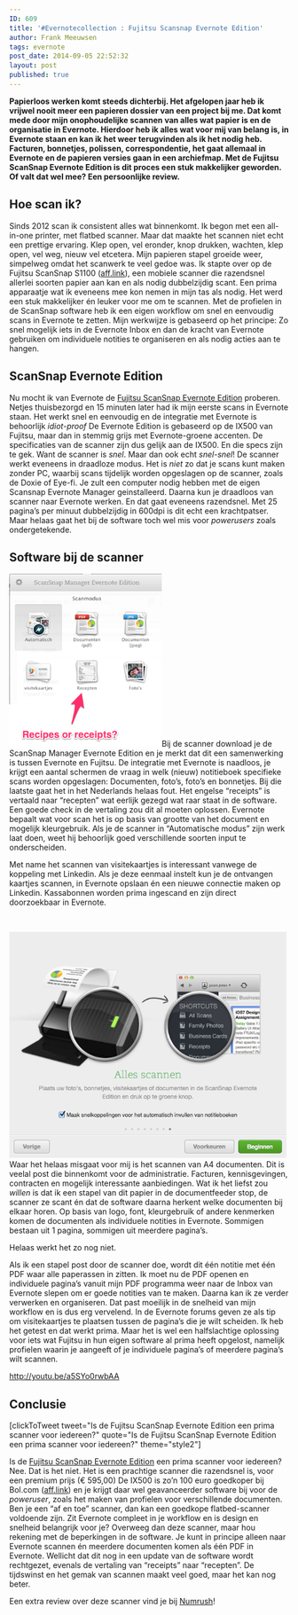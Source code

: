 ```yaml
---
ID: 609
title: '#Evernotecollection : Fujitsu Scansnap Evernote Edition'
author: Frank Meeuwsen
tags: evernote
post_date: 2014-09-05 22:52:32
layout: post
published: true
---
```

<strong>Papierloos werken komt steeds dichterbij. Het afgelopen jaar heb ik vrijwel nooit meer een papieren dossier van een project bij me. Dat komt mede door mijn onophoudelijke scannen van alles wat papier is en de organisatie in Evernote. Hierdoor heb ik alles wat voor mij van belang is, in Evernote staan en kan ik het weer terugvinden als ik het nodig heb. Facturen, bonnetjes, polissen, correspondentie, het gaat allemaal in Evernote en de papieren versies gaan in een archiefmap. Met de Fujitsu ScanSnap Evernote Edition is dit proces een stuk makkelijker geworden. Of valt dat wel mee? Een persoonlijke review.</strong>

<!--more-->
<h2 id="hoescanik">Hoe scan ik?</h2>
Sinds 2012 scan ik consistent alles wat binnenkomt. Ik begon met een all-in-one printer, met flatbed scanner. Maar dat maakte het scannen niet echt een prettige ervaring. Klep open, vel eronder, knop drukken, wachten, klep open, vel weg, nieuw vel etcetera. Mijn papieren stapel groeide weer, simpelweg omdat het scanwerk te veel gedoe was.
Ik stapte over op de Fujitsu ScanSnap S1100 (<a href="https://partnerprogramma.bol.com/click/click?p=1&amp;t=url&amp;s=24648&amp;url=http%3A//www.bol.com/nl/p/fujitsu-scansnap-s1100-mobiele-scanner/1003004012513833/&amp;f=TXL&amp;name=S1100">aff.link</a>), een mobiele scanner die razendsnel allerlei soorten papier aan kan en als nodig dubbelzijdig scant. Een prima apparaatje wat ik eveneens mee kon nemen in mijn tas als nodig. Het werd een stuk makkelijker én leuker voor me om te scannen. Met de profielen in de ScanSnap software heb ik een eigen workflow om snel en eenvoudig scans in Evernote te zetten. Mijn werkwijze is gebaseerd op het principe: Zo snel mogelijk iets in de Evernote Inbox en dan de kracht van Evernote gebruiken om individuele notities te organiseren en als nodig acties aan te hangen.
<h2>ScanSnap Evernote Edition</h2>
Nu mocht ik van Evernote de <a href="https://www.evernote.com/market/feature/scanner-nl_NL?sku=SCAN00103">Fujitsu ScanSnap Evernote Edition</a> proberen. Netjes thuisbezorgd en 15 minuten later had ik mijn eerste scans in Evernote staan. Het werkt snel en eenvoudig en de integratie met Evernote is behoorlijk <em>idiot-proof</em>
De Evernote Edition is gebaseerd op de IX500 van Fujitsu, maar dan in stemmig grijs met Evernote-groene accenten. De specificaties van de scanner zijn dus gelijk aan de IX500. En die specs zijn te gek. Want de scanner is <em>snel</em>. Maar dan ook echt <em>snel-snel</em>! De scanner werkt eveneens in draadloze modus. Het is <em>niet</em> zo dat je scans kunt maken zonder PC, waarbij scans tijdelijk worden opgeslagen op de scanner, zoals de Doxie of Eye-fi. Je zult een computer nodig hebben met de eigen Scansnap Evernote Manager geinstalleerd. Daarna kun je draadloos van scanner naar Evernote werken. En dat gaat eveneens razendsnel. Met 25 pagina’s per minuut dubbelzijdig in 600dpi is dit echt een krachtpatser.
Maar helaas gaat het bij de software toch wel mis voor <em>powerusers</em> zoals ondergetekende.
<h2 id="softwarebijdescanner">Software bij de scanner</h2>
<img class="alignleft wp-image-615" src="/images/2014/09/Volledige_scherm_05-09-14_19_43.jpg" alt="Volledige_scherm_05-09-14_19_43" width="275" height="312" />Bij de scanner download je de ScanSnap Manager Evernote Edition en je merkt dat dit een samenwerking is tussen Evernote en Fujitsu. De integratie met Evernote is naadloos, je krijgt een aantal schermen de vraag in welk (nieuw) notitieboek specifieke scans worden opgeslagen: Documenten, foto’s, foto’s en bonnetjes. Bij die laatste gaat het in het Nederlands helaas fout. Het engelse “receipts” is vertaald naar “recepten” wat eerlijk gezegd wat raar staat in de software. Een goede check in de vertaling zou dit al moeten oplossen.
Evernote bepaalt wat voor scan het is op basis van grootte van het document en mogelijk kleurgebruik. Als je de scanner in “Automatische modus” zijn werk laat doen, weet hij behoorlijk goed verschillende soorten input te onderscheiden.

Met name het scannen van visitekaartjes is interessant vanwege de koppeling met Linkedin. Als je deze eenmaal instelt kun je de ontvangen kaartjes scannen, in Evernote opslaan én een nieuwe connectie maken op Linkedin. Kassabonnen worden prima ingescand en zijn direct doorzoekbaar in Evernote.

&nbsp;

<img class="aligncenter wp-image-617" src="/images/2014/09/Schermopname_09-07-14_14_13.jpg" alt="Schermopname_09-07-14_14_13" width="500" height="408" />
Waar het helaas misgaat voor mij is het scannen van A4 documenten. Dit is veelal post die binnenkomt voor de administratie. Facturen, kennisgevingen, contracten en mogelijk interessante aanbiedingen. Wat ik het liefst zou <em>willen</em> is dat ik een stapel van dit papier in de documentfeeder stop, de scanner ze scant én dat de software daarna herkent welke documenten bij elkaar horen. Op basis van logo, font, kleurgebruik of andere kenmerken komen de documenten als individuele notities in Evernote. Sommigen bestaan uit 1 pagina, sommigen uit meerdere pagina’s.

Helaas werkt het zo nog niet.

Als ik een stapel post door de scanner doe, wordt dit één notitie met één PDF waar alle paperassen in zitten. Ik moet nu de PDF openen en individuele pagina’s vanuit mijn PDF programma weer naar de Inbox van Evernote slepen om er goede notities van te maken. Daarna kan ik ze verder verwerken en organiseren. Dat past moeilijk in de snelheid van mijn workflow en is dus erg vervelend.
In de Evernote forums geven ze als tip om visitekaartjes te plaatsen tussen de pagina’s die je wilt scheiden. Ik heb het getest en dat werkt prima. Maar het is wel een halfslachtige oplossing voor iets wat Fujitsu in hun eigen software al prima heeft opgelost, namelijk profielen waarin je aangeeft of je individuele pagina’s of meerdere pagina’s wilt scannen.

http://youtu.be/a5SYo0rwbAA
<h2 id="conclusie">Conclusie</h2>
[clickToTweet tweet="Is de Fujitsu ScanSnap Evernote Edition een prima scanner voor iedereen?" quote="Is de Fujitsu ScanSnap Evernote Edition een prima scanner voor iedereen?" theme="style2"]

Is de <a href="https://www.evernote.com/market/feature/scanner-nl_NL?sku=SCAN00103">Fujitsu ScanSnap Evernote Edition</a> een prima scanner voor iedereen? Nee. Dat is het niet. Het is een prachtige scanner die razendsnel is, voor een premium prijs (€ 595,00) De IX500 is zo’n 100 euro goedkoper bij Bol.com (<a href="https://partnerprogramma.bol.com/click/click?p=1&amp;t=url&amp;s=24648&amp;url=http%3A//www.bol.com/nl/p/fujitsu-scansnap-ix500-scanner/1003004012513836/&amp;f=TXL&amp;name=IX500">aff.link</a>) en je krijgt daar wel geavanceerder software bij voor de <em>poweruser</em>, zoals het maken van profielen voor verschillende documenten. Ben je een “af en toe” scanner, dan kan een goedkope flatbed-scanner voldoende zijn. Zit Evernote compleet in je workflow en is design en snelheid belangrijk voor je? Overweeg dan deze scanner, maar hou rekening met de beperkingen in de software. Je kunt in principe alleen naar Evernote scannen én meerdere documenten komen als één PDF in Evernote. Wellicht dat dit nog in een update van de software wordt rechtgezet, evenals de vertaling van “receipts” naar “recepten”. De tijdswinst en het gemak van scannen maakt veel goed, maar het kan nog beter.

Een extra review over deze scanner vind je bij <a href="http://numrush.nl/2014/09/05/scansnap-evernote-edition-prijzige-must-voor-de-fanatieke-evernote-gebruiker/">Numrush</a>!
